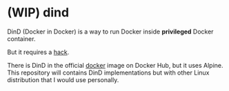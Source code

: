 # (WIP) dind

DinD (Docker in Docker) is a way to run Docker inside **privileged** Docker container. 

But it requires a [hack](https://github.com/moby/moby/blob/master/hack/dind).

There is DinD in the official [docker](https://hub.docker.com/_/docker) image on Docker Hub, but it uses Alpine.
This repository will contains DinD implementations but with other Linux distribution that I would use personally.
